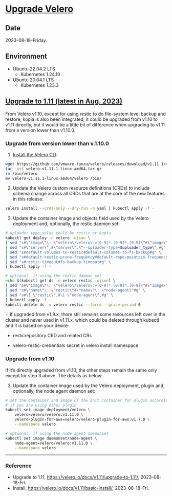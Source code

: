 # [Upgrade Velero](https://velero.io/docs/v1.11/upgrade-to-1.11/)

## Date

2023-08-18-Friday.

## Environment

- Ubuntu 22.04.2 LTS
  - Kubernetes 1.24.10
- Ubuntu 20.04.1 LTS
  - Kubernetes 1.23.3

## [Upgrade to 1.11 (latest in Aug. 2023)](https://velero.io/docs/v1.11/upgrade-to-1.11/)

From Velero v1.10, except for using restic to do file-system level backup and restore, kopia is also been integrated, it could be upgraded from v1.10 to v1.11 directly, but it would be a little bit of difference when upgrading to v1.11 from a version lower than v1.10.0.

### Upgrade from version lower than v.1.10.0

1. [Install the Velero CLI](https://velero.io/docs/v1.11/basic-install/):

```Bash
wget https://github.com/vmware-tanzu/velero/releases/download/v1.11.1/velero-v1.11.1-linux-amd64.tar.gz
tar -xvf velero-v1.11.1-linux-amd64.tar.gz
rm /bin/velero
mv velero-v1.11.1-linux-amd64/velero /bin/
```

2. Update the Velero custom resource definitions (CRDs) to include schema change across all CRDs that are at the core of the new features in this release:

```Bash
velero install --crds-only --dry-run -o yaml | kubectl apply -f -
```

3. Update the container image and objects field used by the Velero deployment and, optionally, the restic daemon set:

```Bash
# uploader_type value could be restic or kopia
kubectl get deploy -n velero -ojson \
| sed "s#\"image\"\: \"velero\/velero\:v[0-9]*.[0-9]*.[0-9]\"#\"image\"\: \"velero\/velero\:v1.11.0\"#g" \
| sed "s#\"server\",#\"server\",\"--uploader-type=$uploader_type\",#g" \
| sed "s#default-volumes-to-restic#default-volumes-to-fs-backup#g" \
| sed "s#default-restic-prune-frequency#default-repo-maintain-frequency#g" \
| sed "s#restic-timeout#fs-backup-timeout#g" \
| kubectl apply -f -

# optional, if using the restic daemon set
echo $(kubectl get ds -n velero restic -ojson) \
| sed "s#\"image\"\: \"velero\/velero\:v[0-9]*.[0-9]*.[0-9]\"#\"image\"\: \"velero\/velero\:v1.11.0\"#g" \
| sed "s#\"name\"\: \"restic\"#\"name\"\: \"node-agent\"#g" \
| sed "s#\[ \"restic\",#\[ \"node-agent\",#g" \
| kubectl apply -f -
kubectl delete ds -n velero restic --force --grace-period 0
```

:bulb: If upgraded from v1.9.x, there still remains some resources left over in the cluster and never used in v1.11.x, which could be deleted through kubectl and it is based on your desire:

* resticrepository CRD and related CRs

* velero-restic-credentials secret in velero install namespace

### Upgrade from v1.10

If it’s directly upgraded from v1.10, the other steps remain the same only except for step 3 above. The details as below:

3. Update the container image used by the Velero deployment, plugin and, optionally, the node agent daemon set:

```Bash
# set the container and image of the init container for plugin accordingly,
# if you are using other plugin
kubectl set image deployment/velero \
    velero=velero/velero:v1.11.0 \
    velero-plugin-for-aws=velero/velero-plugin-for-aws:v1.7.0 \
    --namespace velero

# optional, if using the node agent daemonset
kubectl set image daemonset/node-agent \
    node-agent=velero/velero:v1.11.0 \
    --namespace velero
```

---

### Reference
- Upgrade to 1.11, https://velero.io/docs/v1.11/upgrade-to-1.11/, 2023-08-18-Fri.
- Install, https://velero.io/docs/v1.11/basic-install/, 2023-08-18-Fri.
